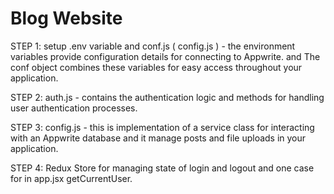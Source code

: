 # Blog Website

STEP 1: setup .env variable and conf.js ( config.js ) - the environment variables provide configuration details for connecting to Appwrite. and The conf object combines these variables for easy access throughout your application.

STEP 2: auth.js - contains the authentication logic and methods for handling user authentication processes.

STEP 3: config.js - this is implementation of a service class for interacting with an Appwrite database and it manage posts and file uploads in your application.

STEP 4: Redux Store for managing state of login and logout and one case for in app.jsx getCurrentUser.
